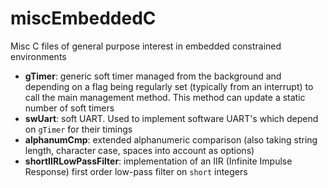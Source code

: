 # miscEmbeddedC
Misc C files of general purpose interest in embedded constrained environments

- **gTimer**: generic soft timer managed from the background and depending on a flag being regularly set (typically from an interrupt) to call the main management method. This method can update a static number of soft timers
- **swUart**: soft UART. Used to implement software UART's which depend on `gTimer` for their timings
- **alphanumCmp**: extended alphanumeric comparison (also taking string length, character case, spaces into account as options)
- **shortIIRLowPassFilter**: implementation of an IIR (Infinite Impulse Response) first order low-pass filter on `short` integers

 